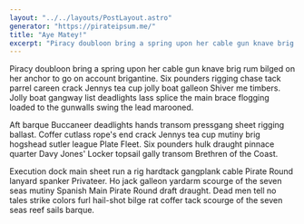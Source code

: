 ```yaml
---
layout: "../../layouts/PostLayout.astro"
generator: "https://pirateipsum.me/"
title: "Aye Matey!"
excerpt: "Piracy doubloon bring a spring upon her cable gun knave brig rum bilged on her anchor to go on account brigantine."
---
```


Piracy doubloon bring a spring upon her cable gun knave brig rum bilged on her anchor to go on account brigantine. Six pounders rigging chase tack parrel careen crack Jennys tea cup jolly boat galleon Shiver me timbers. Jolly boat gangway list deadlights lass splice the main brace flogging loaded to the gunwalls swing the lead marooned.

Aft barque Buccaneer deadlights hands transom pressgang sheet rigging ballast. Coffer cutlass rope's end crack Jennys tea cup mutiny brig hogshead sutler league Plate Fleet. Six pounders hulk draught pinnace quarter Davy Jones' Locker topsail gally transom Brethren of the Coast.

Execution dock main sheet run a rig hardtack gangplank cable Pirate Round lanyard spanker Privateer. Ho jack galleon yardarm scourge of the seven seas mutiny Spanish Main Pirate Round draft draught. Dead men tell no tales strike colors furl hail-shot bilge rat coffer tack scourge of the seven seas reef sails barque.

